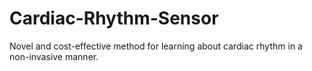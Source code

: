 # Cardiac-Rhythm-Sensor
Novel and cost-effective method for learning about cardiac rhythm in a non-invasive manner.
